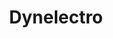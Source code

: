 ---
layout: startup_page
title: "Dynelectro"
id: "dynelectro.dk"
permalink: "/dynelectrodynelectro.dk04172025/"
website: "https://www.dynelectro.dk/"
funding_round: ""
funding_amount: "€11M"
investors: "Denmark's Export & Import Fund Organisation (EIFO), Yara Growth Ventures, Vsquared Ventures, PSV DeepTech, The Footprint Firm, European Investment Bank (EIB)"
about: "Dynelectro is a Danish green hydrogen company developing next-generation solid-oxide electrolysis (SOE) technology. Their technology significantly improves the lifespan and efficiency of SOE, reducing hydrogen production costs and enabling broader deployment in hard-to-abate sectors. This supports the green energy transition by providing on-site hydrogen for heavy industries and chemical production."
markets: "Green Hydrogen, Renewable Energy, Power-to-X, Semiconductor Manufacturing"
hq: "Copenhagen, Denmark"
founded_year: "2018"
linkedin: "https://www.linkedin.com/company/dynelectro/"
twitter: ""
instagram: ""
facebook: ""
crunchbase: "https://www.crunchbase.com/organization/dynelectro?utm_source=linkedin&utm_medium=referral&utm_campaign=linkedin_companies&utm_content=profile_cta_anon&trk=funding_crunchbase"
pitchbook: ""

# SEO Optimization
meta_title: "Dynelectro -  Funding (€11M)"
meta_description: "Dynelectro, Dynelectro is a Danish green hydrogen company developing next-generation solid-oxide electrolysis (SOE) technology. Their technology significantly imp..."
meta_keywords: "Dynelectro, Green Hydrogen, Renewable Energy, Power-to-X, Semiconductor Manufacturing,  funding"
canonical_url: "https://pkprojectstartups.github.io/projectstartups.com/dynelectrodynelectro.dk04172025/"
---